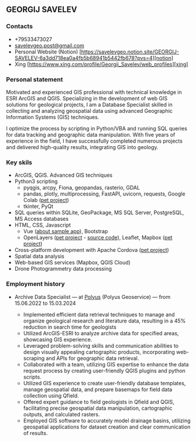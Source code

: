 
## GEORGIJ SAVELEV

### Contacts

* +79533473027
* savelevgeo.post@gmail.com
* Personal Website (Notion) [https://savelevgeo.notion.site/GEORGIJ-SAVELEV-6a3dd718ea0a4fb5b68941b5442fb678?pvs=4][notion]
* Xing
[https://www.xing.com/profile/Georgii_Savelev/web_profiles][xing]

### Personal statement

Motivated and experienced GIS professional with technical knowledge in ESRI ArcGIS and QGIS. Specializing in the development of web GIS solutions for geological projects, I am a Database Specialist skilled in collecting and analyzing geospatial data using advanced Geographic Information Systems (GIS) techniques.

I optimize the process by scripting in Python/VBA and running SQL queries for data tracking and geographic data manipulation. With five years of experience in the field, I have successfully completed numerous projects and delivered high-quality results, integrating GIS into geology.

### Key skils

* ArcGIS, QGIS. Advanced GIS techniques
* Python3 scripting
    * pyqgis, arcpy, Fiona, geopandas, rasterio, GDAL
    * pandas, plotly, multiprocessing, FastAPI, uvicorn, requests, Google Colab ([pet project][ics_lookup])
    * tkinter, PyQt
* SQL queries within SQLite, GeoPackage, MS SQL Server, PostgreSQL, MS Access databases
* HTML, CSS, Javascript
    * Vue ([about sample app][about_gisogd]), Bootstrap
    * OpenLayers ([pet project][budiswebgeoref] - [source code][budiswebgeoref_sourcecode]), Leaflet, Mapbox ([pet project][geovacanciesmap])
* Cross-platform development with Apache Cordova ([pet project][ghandy])
* Spatial data analysis
* Web-based GIS services (Mapbox, QGIS Cloud)
* Drone Photogrammetry data processing

### Employment history

* Archive Data Specialist &mdash; at [Polyus][polyus] (Polyus Geoservice) &mdash; from 15.06.2022 to 15.03.2024

	 * Implemented efficient data retrieval techniques to manage and organize geological research and literature data, resulting in a 45% reduction in search time for geologists
	 * Utilized ArcGIS-ESRI to analyze archive data for specified areas, showcasing GIS experience.
	 * Leveraged problem-solving skills and communication abilities to design visually appealing cartographic products, incorporating web-scraping and APIs for geographic data retrieval.
	 * Collaborated with a team, utilizing GIS expertise to enhance the data request process by creating user-friendly QGIS plugins and python scripts.
	 * Utilized GIS experience to create user-friendly database templates, manage geospatial data, and prepare basemaps for field data collection using Qfield.
	 * Offered expert guidance to field geologists in Qfield and QGIS, facilitating precise geospatial data manipulation, cartographic outputs, and calculated rasters.
	 * Employed GIS software to accurately model drainage basins, utilizing geospatial applications for dataset creation and clear communication of results.



[notion]: https://savelevgeo.notion.site/GEORGIJ-SAVELEV-6a3dd718ea0a4fb5b68941b5442fb678?pvs=4
[xing]: https://www.xing.com/profile/Georgii_Savelev/web_profiles
[about_gisogd]: https://www.notion.so/savelevgeo/58c9ade28857400586f03edd1f9b3a19?v=9953fe4674f8466398ce99afe3ce26ac
[budiswebgeoref]: https://bugiswebgeoref.netlify.app/
[budiswebgeoref_sourcecode]: https://github.com/SavelevGeo/SelfGeoRef
[ics_lookup]: https://github.com/SavelevGeo/ics_lookup
[geovacanciesmap]: https://savelevgeo.github.io/geovacancies-map/
[ghandy]: https://github.com/SavelevGeo/ghandy
[polyus]: https://polyus.com/en/